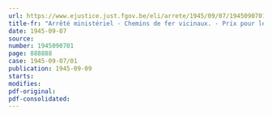 ```yaml
---
url: https://www.ejustice.just.fgov.be/eli/arrete/1945/09/07/1945090701/justel
title-fr: "Arrêté ministériel - Chemins de fer vicinaux. - Prix pour le transport des colis journaux"
date: 1945-09-07
source:
number: 1945090701
page: 888888
case: 1945-09-07/01
publication: 1945-09-09
starts:
modifies:
pdf-original:
pdf-consolidated:
---
```


